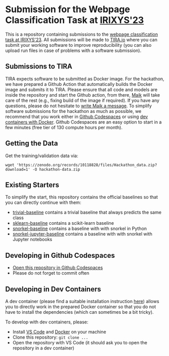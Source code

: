 # Submission for the Webpage Classification Task at [IRIXYS'23](https://irixys.uni-passau.de/workshops-summer-schools/)

This is a repository containing submissions to the [webpage classification task at IRIXYS'23](https://github.com/OpenWebSearch/wows-code/tree/main/irixys23/webpage-classification). All submissions will be made to [TIRA.io](https://www.tira.io/task-overview/webpage-classification/) where you can submit your working software to improve reproducibility (you can also upload run files in case of problems with a software submission).

## Submissions to TIRA

TIRA expects software to be submitted as Docker image. For the hackathon, we have prepared a Github Action that automatically builds the Docker image and submits it to TIRA. Please ensure that all code and models are inside the repository and start the Github action, from there, [Maik](https://www.tira.io/u/maik_froebe/summary) will take care of the rest (e.g., fixing build of the image if required). If you have any questions, please do not hesitate to [write Maik a message](https://www.tira.io/u/maik_froebe/summary). To simplify software submissions for the hackathon as much as possible, we recommend that you work either in [Github Codespaces](https://codespaces.new/tira-io/ir-lab-jena-leipzig-wise-2023-irixys23-team-01/tree/main) or using [dev containers with Docker](https://code.visualstudio.com/docs/devcontainers/containers). Github Codespaces are an easy option to start in a few minutes (free tier of 130 compute hours per month).

## Getting the Data

Get the training/validation data via:

```
wget 'https://zenodo.org/records/10118828/files/Hackathon_data.zip?download=1' -O hackathon-data.zip
```

## Existing Starters

To simplify the start, this repository contains the official baselines so that you can directly continue with them:

- [trivial-baseline](trivial-baseline) contains a trivial baseline that always predicts the same class
- [sklearn-baseline](sklearn-baseline) contains a scikit-learn baseline
- [snorkel-baseline](snorkel-baseline) contains a baseline with with snorkel in Python
- [snorkel-jupyter-baseline](snorkel-jupyter-baseline) contains a baseline with with snorkel with Jupyter notebooks

## Developing in Github Codespaces

- [Open this repository in Github Codespaces](https://codespaces.new/tira-io/ir-lab-jena-leipzig-wise-2023-irixys23-team-01/tree/main)
- Please do not forget to commit often


## Developing in Dev Containers

A dev container (please find a suitable installation instruction [here](https://code.visualstudio.com/docs/devcontainers/containers)) allows you to directly work in the prepared Docker container so that you do not have to install the dependencies (which can sometimes be a bit tricky).

To develop with dev containers, please:

- Install [VS Code](https://code.visualstudio.com/download) and [Docker](https://docs.docker.com/engine/install/) on your machine
- Clone this repository: `git clone ...`
- Open the repository with VS Code (it should ask you to open the repository in a dev container)

